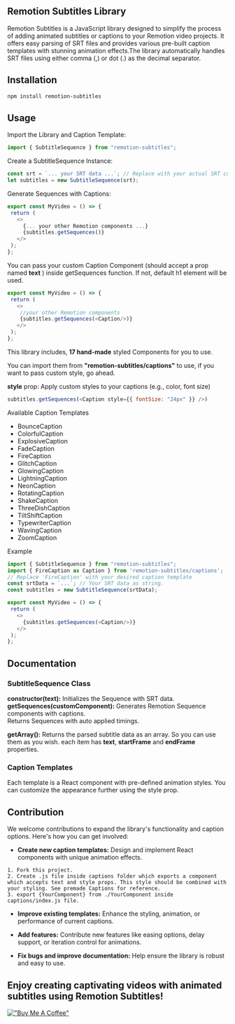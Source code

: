 ## Remotion Subtitles Library

  
Remotion Subtitles is a JavaScript library designed to simplify the process of adding animated subtitles or captions to your Remotion video projects. It offers easy parsing of SRT files and provides various pre-built caption templates with stunning animation effects.The library automatically handles SRT files using either comma (,) or dot (.) as the decimal separator.  

  

## Installation

```bash
npm install remotion-subtitles  
```

## Usage  

Import the Library and Caption Template:  

```javascript
import { SubtitleSequence } from "remotion-subtitles";  

```

Create a SubtitleSequence Instance:  

```javascript
const srt = `... your SRT data ...`; // Replace with your actual SRT content  
let subtitles = new SubtitleSequence(srt);  
```

Generate Sequences with Captions:  

```javascript
export const MyVideo = () => {  
 return (  
   <>  
     {... your other Remotion components ...}  
     {subtitles.getSequences()}  
   </>  
 );  
};  
```
You can pass your custom Caption Component (should accept a prop named **text** )  inside getSequences function. If not, default h1 element will be used.

```javascript
export const MyVideo = () => {  
 return (  
   <>  
    //your other Remotion components
	{subtitles.getSequences(<Caption/>)}  
   </>  
 );  
};  
```
This library includes, **17 hand-made** styled Components for you to use. 

You can import them from **"remotion-subtitles/captions"** to use, if you want to pass custom style, go ahead.


**style** prop: Apply custom styles to your captions (e.g., color, font size)  
```javascript
subtitles.getSequences(<Caption style={{ fontSize: "24px" }} />)
```

Available Caption Templates  

* BounceCaption  
* ColorfulCaption  
* ExplosiveCaption  
* FadeCaption  
* FireCaption  
* GlitchCaption  
* GlowingCaption  
* LightningCaption  
* NeonCaption  
* RotatingCaption  
* ShakeCaption  
* ThreeDishCaption  
* TiltShiftCaption  
* TypewriterCaption  
* WavingCaption  
* ZoomCaption  

Example  

```javascript
import { SubtitleSequence } from "remotion-subtitles";  
import { FireCaption as Caption } from 'remotion-subtitles/captions';
// Replace 'FireCaption' with your desired caption template  
const srtData = `...`; // Your SRT data as string.
const subtitles = new SubtitleSequence(srtData);

export const MyVideo = () => {  
 return (  
   <>  
     {subtitles.getSequences(<Caption/>)}  
   </>  
 );  
};  
```


## Documentation  

### SubtitleSequence Class

**constructor(text):** Initializes the Sequence with SRT data.  
**getSequences(customComponent):** Generates Remotion Sequence components with captions.  
Returns Sequences with auto applied timings.

**getArray():** Returns the parsed subtitle data as an array. So you can use them as you wish.
each item has **text**, **startFrame** and **endFrame** properties.
      

### Caption Templates

Each template is a React component with pre-defined animation styles. You can customize the appearance further using the style prop.  

## Contribution

We welcome contributions to expand the library's functionality and caption options. Here's how you can get involved:

-   **Create new caption templates:** Design and implement React components with unique animation effects. 

```
1. Fork this project.
2. Create .js file inside captions folder which exports a component  which accepts text and style props. This style should be combined with your styling. See premade Captions for reference.
3. export {YourComponent} from ./YourComponent inside captions/index.js file.
```

-   **Improve existing templates:** Enhance the styling, animation, or performance of current captions.

-   **Add features:** Contribute new features like easing options, delay support, or iteration control for animations.

-   **Fix bugs and improve documentation:** Help ensure the library is robust and easy to use.
   

## Enjoy creating captivating videos with animated subtitles using Remotion Subtitles!
[!["Buy Me A Coffee"](https://www.buymeacoffee.com/assets/img/custom_images/orange_img.png)](https://www.buymeacoffee.com/ahgsql)

